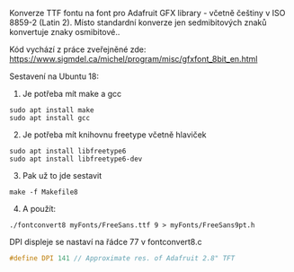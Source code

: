 Konverze TTF fontu na font pro Adafruit GFX library - včetně češtiny v ISO 8859-2 (Latin 2). Místo standardní konverze jen sedmibitových znaků konvertuje znaky osmibitové..

Kód vychází z práce zveřejněné zde:
https://www.sigmdel.ca/michel/program/misc/gfxfont_8bit_en.html

Sestavení na Ubuntu 18:

1) Je potřeba mít make a gcc
```console
sudo apt install make
sudo apt install gcc
```

2) Je potřeba mít knihovnu freetype včetně hlaviček
```console
sudo apt install libfreetype6
sudo apt install libfreetype6-dev
```

3) Pak už to jde sestavit
```console
make -f Makefile8
```

4) A použít:
```console
./fontconvert8 myFonts/FreeSans.ttf 9 > myFonts/FreeSans9pt.h
```

DPI displeje se nastaví na řádce 77 v fontconvert8.c
```cpp
#define DPI 141 // Approximate res. of Adafruit 2.8" TFT
```



